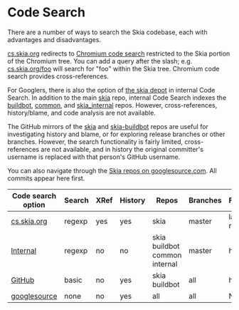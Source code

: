 Code Search
===========

There are a number of ways to search the Skia codebase, each with advantages and
disadvantages.

[cs.skia.org](http://cs.skia.org) redirects to
[Chromium code search](https://code.google.com/p/chromium/codesearch) restricted
to the Skia portion of the Chromium tree. You can add a query after the slash;
e.g. [cs.skia.org/foo](http://cs.skia.org/foo) will search for "foo" within the
Skia tree. Chromium code search provides cross-references.

For Googlers, there is also the option of [the skia depot](http://cs/#skia/) in
internal Code Search. In addition to the
main [skia](http://cs/#skia/skia/) repo, internal Code Search indexes the
[buildbot](http://cs/#skia/buildbot/), [common](http://cs/#skia/common/),
and [skia_internal](https://cs/#skia/skia_internal/) repos. However,
cross-references, history/blame, and code analysis are not available.

The GitHub mirrors of the [skia](https://github.com/google/skia) and
[skia-buildbot](https://github.com/google/skia-buildbot) repos are useful for
investigating history and blame, or for exploring release branches or other
branches. However, the search functionality is fairly limited, cross-references
are not available, and in history the original committer's username is replaced
with that person's GitHub username.

You can also navigate through the
[Skia repos on googlesource.com](https://skia.googlesource.com/). All commits
appear here first.

  Code search option  |Search |XRef |History |Repos                         |Branches |Freshness
  --------------------|-------|-----|--------|------------------------------|---------|----------------------
  [cs.skia.org][1]    |regexp | yes |yes     |skia                          |master   |last DEPS roll
  [Internal][2]       |regexp | no  |no      |skia buildbot common internal |master   |hours
  [GitHub][3]         |basic  | no  |yes     |skia buildbot                 |all      |hour
  [googlesource][4]   |none   | no  |yes     |all                           |all      |N/A

[1]: http://cs.skia.org/             "Chromium code search"
[2]: http://cs/#skia/                "Internal Code Search"
[3]: https://github.com/google/skia  "GitHub mirror of skia"
[4]: https://skia.googlesource.com/  "Master Skia repos on googlesource.com"

